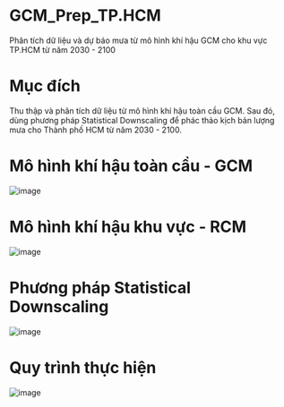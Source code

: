 # GCM_Prep_TP.HCM
Phân tích dữ liệu và dự báo mưa từ mô hình khí hậu GCM cho khu vực TP.HCM từ năm 2030 - 2100


# Mục đích
  Thu thập và phân tích dữ liệu từ mô hình khí hậu toàn cầu GCM. Sau đó, dùng phương pháp Statistical Downscaling để phác thảo kịch bản lượng mưa cho Thành phố HCM từ năm 2030 - 2100.

# Mô hình khí hậu toàn cầu - GCM
![image](https://github.com/nguyenhoangthanhly/GCM_Prep_TP.HCM/assets/117055865/e559d490-669b-4da5-a28c-06440e14ada3)

# Mô hình khí hậu khu vực - RCM
![image](https://github.com/nguyenhoangthanhly/GCM_Prep_TP.HCM/assets/117055865/3c9f31b6-6e50-4a1c-91b1-9df341e1143d)

# Phương pháp Statistical Downscaling
![image](https://github.com/nguyenhoangthanhly/GCM_Prep_TP.HCM/assets/117055865/91e1decf-493b-4e64-83a5-bdb83d9be399)

# Quy trình thực hiện
![image](https://github.com/nguyenhoangthanhly/GCM_Prep_TP.HCM/assets/117055865/0fff97eb-6469-491a-b132-848374ec78cc)
